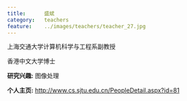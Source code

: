 ```yaml
---
title:		盛斌
category:	teachers
feature:	../images/teachers/teacher_27.jpg
---
```


<p>上海交通大学计算机科学与工程系副教授</p>
<p>香港中文大学博士</p>
<p><b>研究兴趣:</b> 图像处理</p>
<p><b>个人主页:</b>
<a href="http://www.cs.sjtu.edu.cn/PeopleDetail.aspx?id=81">http://www.cs.sjtu.edu.cn/PeopleDetail.aspx?id=81</a></p>


